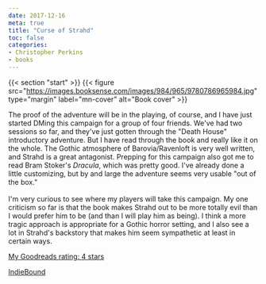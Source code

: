 ```yaml
---
date: 2017-12-16
meta: true
title: "Curse of Strahd"
toc: false
categories:
- Christopher Perkins
- books
---
```


{{< section "start" >}}
{{< figure src="https://images.booksense.com/images/984/965/9780786965984.jpg" type="margin" label="mn-cover" alt="Book cover" >}}

The proof of the adventure will be in the playing, of course, and I have just started DMing this campaign for a group of four friends. We've had two sessions so far, and they've just gotten through the "Death House" introductory adventure. But I have read through the book and really like it on the whole. The Gothic atmosphere of Barovia/Ravenloft is very well written, and Strahd is a great antagonist. Prepping for this campaign also got me to read Bram Stoker's _Dracula_, which was pretty good. I've already done a little customizing, but by and large the adventure seems very usable "out of the box."<br /><br />I'm very curious to see where my players will take this campaign. My one criticism so far is that the book makes Strahd out to be more totally evil than I would prefer him to be (and than I will play him as being). I think a more tragic approach is appropriate for a Gothic horror setting, and I also see a lot in Strahd's backstory that makes him seem sympathetic at least in certain ways. 

[My Goodreads rating: 4 stars](https://www.goodreads.com/review/show/2210531489)  

[IndieBound](https://www.indiebound.org/book/9780786965984)

